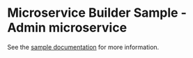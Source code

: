 # Microservice Builder Sample - Admin microservice

See the [sample documentation](https://github.com/WASdev/sample.microservicebuilder.docs) for more information.
